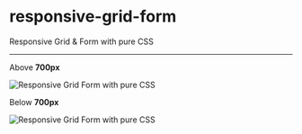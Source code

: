 # responsive-grid-form
Responsive Grid &amp; Form with pure CSS

___
Above **700px**

![Responsive Grid Form with pure CSS](http://i.imgur.com/t9hkxiX.png "")

Below **700px**

![Responsive Grid Form with pure CSS](http://i.imgur.com/3WTYjL8.png "")
